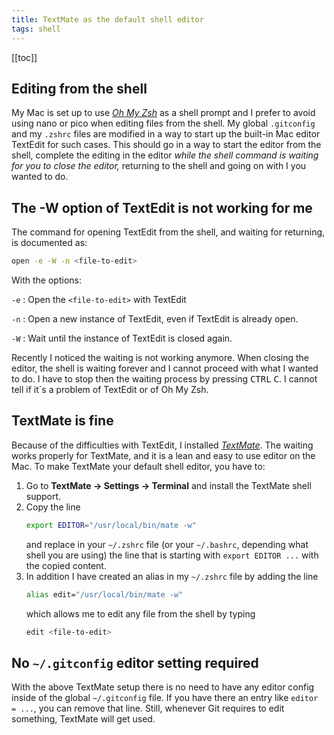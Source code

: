 ```yaml
---
title: TextMate as the default shell editor
tags: shell
---
```


[[toc]]

## Editing from the shell

My Mac is set up to use [<cite>Oh My Zsh</cite>](https://ohmyz.sh) as a shell prompt and I prefer to avoid using nano or pico when editing files from the shell. My global `.gitconfig` and my `.zshrc` files are modified in a way to start up the built-in Mac editor TextEdit for such cases. This should go in a way to start the editor from the shell, complete the editing in the editor *while the shell command is waiting for you to close the editor,* returning to the shell and going on with I you wanted to do. 

## The -W option of TextEdit is not working for me

The command for opening TextEdit from the shell, and waiting for returning, is documented as:

```sh
open -e -W -n <file-to-edit>
```

With the options:

`-e`
: Open the `<file-to-edit>` with TextEdit

`-n`
: Open a new instance of TextEdit, even if TextEdit is already open.

`-W`
: Wait until the instance of TextEdit is closed again.

Recently I noticed the waiting is not working anymore. When closing the editor, the shell is waiting forever and I cannot proceed with what I wanted to do. I have to stop then the waiting process by pressing <kbd>CTRL</kbd> <kbd>C</kbd>. I cannot tell if it´s a problem of TextEdit or of Oh My Zsh. 

## TextMate is fine

Because of the difficulties with TextEdit, I installed [<cite>TextMate</cite>](https://macromates.com). The waiting works properly for TextMate, and it is a lean and easy to use editor on the Mac. To make TextMate your default shell editor, you have to:

1. Go to **TextMate → Settings → Terminal** and install the TextMate shell support. 
2. Copy the line 
   ```sh
   export EDITOR="/usr/local/bin/mate -w"
   ```
   and replace in your `~/.zshrc` file (or your `~/.bashrc`, depending what shell you are using) the line that is starting with `export EDITOR ...` with the copied content.
3. In addition I have created an alias in my `~/.zshrc` file by adding the line 
   ```sh
   alias edit="/usr/local/bin/mate -w"
   ```
   which allows me to edit any file from the shell by typing 
   ```sh
   edit <file-to-edit>
   ```

## No `~/.gitconfig` editor setting required

With the above TextMate setup there is no need to have any editor config inside of the global `~/.gitconfig` file. If you have there an entry like `editor = ...`,  you can remove that line. Still, whenever Git requires to edit something, TextMate will get used.

